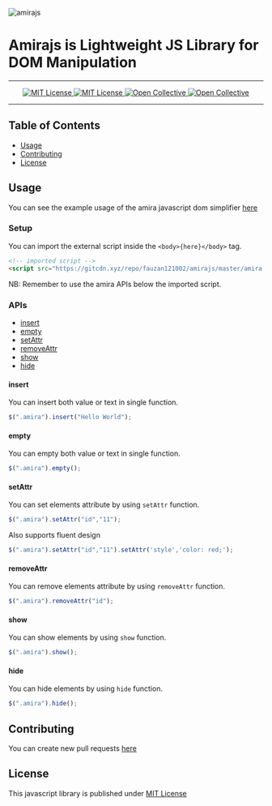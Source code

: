 ![amirajs](https://socialify.git.ci/fauzan121002/amirajs/image?font=Raleway&language=1&owner=1&pattern=Diagonal%20Stripes&stargazers=1&theme=Dark)

 # Amirajs is Lightweight JS Library for DOM Manipulation

--------------------------------------------

<p align="center">
 <a href="https://github.com/fauzan121002/amirajs/LICENSE">
  <img src="https://img.shields.io/badge/License-MIT-brightgreen.svg?style=flat-square" alt="MIT License">
 </a>

 <a href="https://github.com/fauzan121002/amirajs">
  <img src="https://img.shields.io/github/forks/fauzan121002/amirajs?style=flat-square" alt="MIT License">
 </a>

 <a href="https://github.com/fauzan121002/amirajs/issues">
  <img src="https://img.shields.io/github/issues/fauzan121002/amirajs?style=flat-square" alt="Open Collective">
 </a>

 <a href="https://github.com/fauzan121002/amirajs">
  <img src="https://img.shields.io/github/stars/fauzan121002/amirajs?style=flat-square" alt="Open Collective">
 </a>
</p>

--------------------------------------------
## Table of Contents

* [Usage](#usage)
* [Contributing](#contributing)
* [License](#license)

## Usage
You can see the example usage of the amira javascript dom simplifier <a href="https://github.com/fauzan121002/amirajs/blob/master/examples/index.html">here</a>

### Setup
You can import the external script inside the `<body>{here}</body>` tag.
```html
<!-- imported script -->
<script src="https://gitcdn.xyz/repo/fauzan121002/amirajs/master/amira.min.js"></script>
```

NB: Remember to use the amira APIs below the imported script.

### APIs

* [insert](#insert)
* [empty](#empty)
* [setAttr](#setAttr)
* [removeAttr](#removeAttr)
* [show](#show)
* [hide](#hide)

#### insert
You can insert both value or text in single function.
```js
$(".amira").insert("Hello World");
```

#### empty
You can empty both value or text in single function.
```js
$(".amira").empty();
```

#### setAttr
You can set elements attribute by using `setAttr` function.
```js
$(".amira").setAttr("id","11");
```

Also supports fluent design

```js
$(".amira").setAttr("id","11").setAttr('style','color: red;');
```

#### removeAttr
You can remove elements attribute by using `removeAttr` function.
```js
$(".amira").removeAttr("id");
```

#### show
You can show elements by using `show` function.
```js
$(".amira").show();
```

#### hide
You can hide elements by using `hide` function.
```js
$(".amira").hide();
```
## Contributing
You can create new pull requests <a href="https://github.com/fauzan121002/amirajs/pulls">here</a>

## License
This javascript library is published under <a href="https://github.com/fauzan121002/amirajs/blob/master/LICENSE">MIT License</a>
